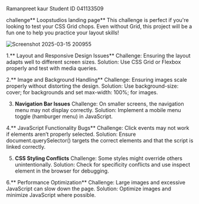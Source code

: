 Ramanpreet kaur 
Student ID 041133509

challenge** Loopstudios landing page**
This challenge is perfect if you're looking to test your CSS Grid chops.
Even without Grid, this project will be a fun one to help you practice your layout skills!

![Screenshot 2025-03-15 200955](https://github.com/user-attachments/assets/58426912-75f4-482d-a41b-3f8a937bdbe6)

1.** Layout and Responsive Design Issues**
Challenge: Ensuring the layout adapts well to different screen sizes.
Solution: Use CSS Grid or Flexbox properly and test with media queries.

2.** Image and Background Handling**
Challenge: Ensuring images scale properly without distorting the design.
Solution: Use background-size: cover; for backgrounds and set max-width: 100%; for images.

3. **Navigation Bar Issues**
Challenge: On smaller screens, the navigation menu may not display correctly.
Solution: Implement a mobile menu toggle (hamburger menu) in JavaScript.

4.** JavaScript Functionality Bugs**
Challenge: Click events may not work if elements aren’t properly selected.
Solution: Ensure document.querySelector() targets the correct elements and that the script is linked correctly.

5. **CSS Styling Conflicts**
Challenge: Some styles might override others unintentionally.
Solution: Check for specificity conflicts and use inspect element in the browser for debugging.

6.** Performance Optimization**
Challenge: Large images and excessive JavaScript can slow down the page.
Solution: Optimize images and minimize JavaScript where possible.
